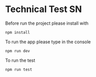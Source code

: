 # Technical Test SN

Before run the project please install with

```
npm install
```

To run the app please type in the console

```
npm run dev

```
To run the test

```
npm run test

```
